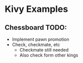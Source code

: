 # Kivy Examples

## Chessboard TODO:
- Implement pawn promotion
- Check, checkmate, etc
  - Checkmate still needed
  - Also check form other kings
